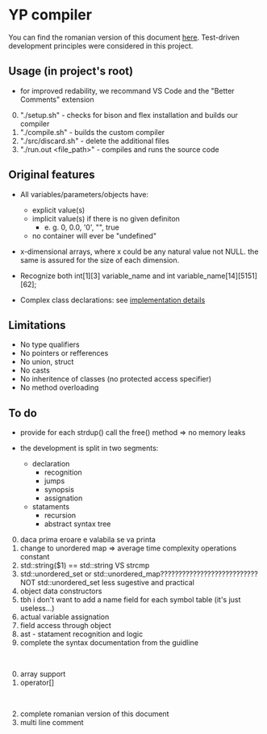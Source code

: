 # YP compiler

You can find the romanian version of this document [here](/docs/README%20RO.md).
Test-driven development principles were considered in this project.

## Usage (in project's root)

- for improved redability, we recommand VS Code and the "Better Comments" extension

0. "./setup.sh" - checks for bison and flex installation and builds our compiler
0. "./compile.sh" - builds the custom compiler
0. "./src/discard.sh" - delete the additional files
0. "./run.out <file_path>" - compiles and runs the source code

## Original features

- All variables/parameters/objects have:
    - explicit value(s)
    - implicit value(s) if there is no given definiton
        - e. g. 0, 0.0, '0', "", true
    - no container will ever be "undefined"

- x-dimensional arrays, where x could be any natural value not NULL. the same is assured for the size of each dimension.

- Recognize both int[1][3] variable_name and int variable_name[14][5151][62];

- Complex class declarations: see [implementation details](/docs/brainstorm.md)

## Limitations

- No type qualifiers
- No pointers or refferences
- No union, struct
- No casts
- No inheritence of classes (no protected access specifier)
- No method overloading

## To do

- provide for each strdup() call the free() method => no memory leaks

- the development is split in two segments:
    - declaration
        - recognition
        - jumps
        - synopsis
        - assignation
    - stataments
        - recursion
        - abstract syntax tree

0. daca prima eroare e valabila se va printa 
0. change to unordered map => average time complexity operations constant
0. std::string($1) == std::string VS strcmp
0. std::unordered_set or std::unordered_map??????????????????????????? NOT std::unordered_set less sugestive and practical 
0. object data constructors
1. tbh i don't want to add a name field for each symbol table (it's just useless...)
2. actual variable assignation
3. field access through object
4. ast - statament recognition and logic
5. complete the syntax documentation from the guidline

<br>

0. array support
1. operator[] 

<br>

2. complete romanian version of this document
2. multi line comment

